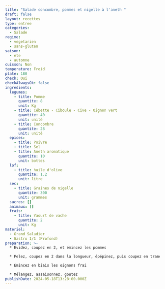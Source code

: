 ```yaml
---
title: "Salade concombre, pommes et nigelle à l'aneth "
draft: false
layout: recettes
type: entree
categories:
  - Salade
regime:
  - vegetarien
  - sans-gluten
saison:
  - ete
  - automne
cuisson: Non
temperature: Froid
plate: 180
check: Oui
checkAlwaysOk: false
ingredients:
  legumes:
    - title: Pomme
      quantite: 8
      unit: Kg
    - title: Cébette - Ciboule - Cive - Oignon vert
      quantite: 40
      unit: unité
    - title: Concombre
      quantite: 28
      unit: unité
  epices:
    - title: Poivre
    - title: Sel
    - title: Aneth aromatique
      quantite: 10
      unit: bottes
  lof:
    - title: huile d'olive
      quantite: 1.2
      unit: litre
  sec:
    - title: Graines de nigelle
      quantite: 300
      unit: grammes
  sucres: []
  animaux: []
  frais:
    - title: Yaourt de vache
      quantite: 2
      unit: Kg
materiel:
  - Grand Saladier
  - Gastro 1/1 (Profond)
preparation: >-
  * Evidez, coupez en 2, et émincez les pommes

  * Pelez, coupez en 2 dans la longueur, épépinez, puis coupez en tranche de 5mm d'épaisseur les concombre

  * Emincez en biais les oignons frai

  * Mélangez, assaisonnez, goutez
publishDate: 2024-05-18T13:28:00.000Z
---
```

